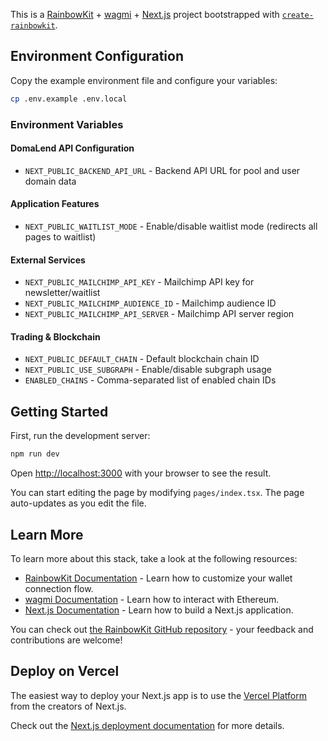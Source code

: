 


This is a [RainbowKit](https://rainbowkit.com) + [wagmi](https://wagmi.sh) + [Next.js](https://nextjs.org/) project bootstrapped with [`create-rainbowkit`](https://github.com/rainbow-me/rainbowkit/tree/main/packages/create-rainbowkit).

## Environment Configuration

Copy the example environment file and configure your variables:

```bash
cp .env.example .env.local
```

### Environment Variables

#### DomaLend API Configuration
- `NEXT_PUBLIC_BACKEND_API_URL` - Backend API URL for pool and user domain data

#### Application Features
- `NEXT_PUBLIC_WAITLIST_MODE` - Enable/disable waitlist mode (redirects all pages to waitlist)

#### External Services
- `NEXT_PUBLIC_MAILCHIMP_API_KEY` - Mailchimp API key for newsletter/waitlist
- `NEXT_PUBLIC_MAILCHIMP_AUDIENCE_ID` - Mailchimp audience ID
- `NEXT_PUBLIC_MAILCHIMP_API_SERVER` - Mailchimp API server region

#### Trading & Blockchain
- `NEXT_PUBLIC_DEFAULT_CHAIN` - Default blockchain chain ID
- `NEXT_PUBLIC_USE_SUBGRAPH` - Enable/disable subgraph usage
- `ENABLED_CHAINS` - Comma-separated list of enabled chain IDs

## Getting Started

First, run the development server:

```bash
npm run dev
```

Open [http://localhost:3000](http://localhost:3000) with your browser to see the result.

You can start editing the page by modifying `pages/index.tsx`. The page auto-updates as you edit the file.

## Learn More

To learn more about this stack, take a look at the following resources:

- [RainbowKit Documentation](https://rainbowkit.com) - Learn how to customize your wallet connection flow.
- [wagmi Documentation](https://wagmi.sh) - Learn how to interact with Ethereum.
- [Next.js Documentation](https://nextjs.org/docs) - Learn how to build a Next.js application.

You can check out [the RainbowKit GitHub repository](https://github.com/rainbow-me/rainbowkit) - your feedback and contributions are welcome!

## Deploy on Vercel

The easiest way to deploy your Next.js app is to use the [Vercel Platform](https://vercel.com/new?utm_medium=default-template&filter=next.js&utm_source=create-next-app&utm_campaign=create-next-app-readme) from the creators of Next.js.

Check out the [Next.js deployment documentation](https://nextjs.org/docs/deployment) for more details.
